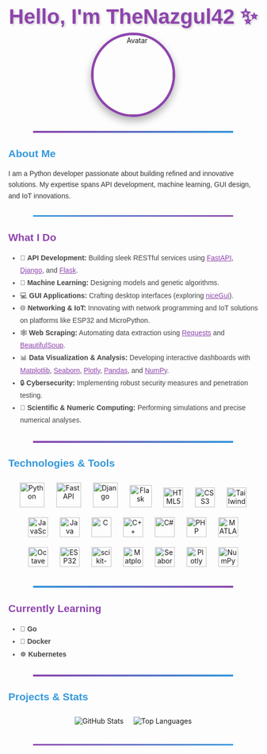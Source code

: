 <h1 align="center" style="font-family: 'Montserrat', sans-serif; font-size: 3em; color: #8e44ad; margin-bottom: 0.2em; text-shadow: 2px 2px 4px rgba(0,0,0,0.2);">
  Hello, I'm TheNazgul42 ✨
</h1>

<div align="center">
  <img src="https://github.com/TheNazgul42.png" alt="Avatar" width="160" style="border-radius: 50%; border: 5px solid #8e44ad; box-shadow: 0 8px 16px rgba(0,0,0,0.3);">
</div>

<hr style="margin: 2em auto; border: 0; height: 4px; width: 80%; background: linear-gradient(to right, #8e44ad, #3498db);">

<h2 style="font-family: 'Montserrat', sans-serif; color: #3498db;">About Me</h2>
<p style="font-family: 'Montserrat', sans-serif; font-size: 1em; line-height: 1.6; color: #333; max-width: 800px; margin: auto;">
  I am a Python developer passionate about building refined and innovative solutions. My expertise spans API development, machine learning, GUI design, and IoT innovations.
</p>

<hr style="margin: 2em auto; border: 0; height: 3px; width: 80%; background: linear-gradient(to right, #3498db, #8e44ad);">

<h2 style="font-family: 'Montserrat', sans-serif; color: #8e44ad;">What I Do</h2>
<ul style="font-family: 'Montserrat', sans-serif; font-size: 1em; color: #444; line-height: 1.8; max-width: 800px; margin: auto;">
  <li>🚀 <strong>API Development:</strong> Building sleek RESTful services using <a href="https://fastapi.tiangolo.com/" style="color: #8e44ad;">FastAPI</a>, <a href="https://www.djangoproject.com/" style="color: #8e44ad;">Django</a>, and <a href="https://flask.palletsprojects.com/" style="color: #8e44ad;">Flask</a>.</li>
  <li>🤖 <strong>Machine Learning:</strong> Designing models and genetic algorithms.</li>
  <li>💻 <strong>GUI Applications:</strong> Crafting desktop interfaces (exploring <a href="https://nicegui.io/" style="color: #8e44ad;">niceGui</a>).</li>
  <li>🌐 <strong>Networking & IoT:</strong> Innovating with network programming and IoT solutions on platforms like ESP32 and MicroPython.</li>
  <li>🕸️ <strong>Web Scraping:</strong> Automating data extraction using <a href="https://requests.readthedocs.io/" style="color: #8e44ad;">Requests</a> and <a href="https://www.crummy.com/software/BeautifulSoup/bs4/doc/" style="color: #8e44ad;">BeautifulSoup</a>.</li>
  <li>📊 <strong>Data Visualization & Analysis:</strong> Developing interactive dashboards with <a href="https://matplotlib.org/" style="color: #8e44ad;">Matplotlib</a>, <a href="https://seaborn.pydata.org/" style="color: #8e44ad;">Seaborn</a>, <a href="https://plotly.com/" style="color: #8e44ad;">Plotly</a>, <a href="https://pandas.pydata.org/" style="color: #8e44ad;">Pandas</a>, and <a href="https://numpy.org/" style="color: #8e44ad;">NumPy</a>.</li>
  <li>🔒 <strong>Cybersecurity:</strong> Implementing robust security measures and penetration testing.</li>
  <li>🔬 <strong>Scientific & Numeric Computing:</strong> Performing simulations and precise numerical analyses.</li>
</ul>

<hr style="margin: 2em auto; border: 0; height: 4px; width: 80%; background: linear-gradient(to right, #8e44ad, #3498db);">

<h2 style="font-family: 'Montserrat', sans-serif; color: #3498db;">Technologies & Tools</h2>
<p align="center" style="margin: 1em 0;">
  <img src="https://www.python.org/static/community_logos/python-logo.png" alt="Python" width="50" style="margin: 10px;">
  <img src="https://fastapi.tiangolo.com/img/logo-margin/logo-teal.png" alt="FastAPI" width="50" style="margin: 10px;">
  <img src="https://static.djangoproject.com/img/logos/django-logo-positive.png" alt="Django" width="50" style="margin: 10px;">
  <img src="https://static-00.iconduck.com/assets.00/flask-icon-399x512-v0hqbifs.png" alt="Flask" width="45" style="margin: 10px;">
  <img src="https://upload.wikimedia.org/wikipedia/commons/6/61/HTML5_logo_and_wordmark.svg" alt="HTML5" width="40" style="margin: 10px;">
  <img src="https://upload.wikimedia.org/wikipedia/commons/d/d5/CSS3_logo_and_wordmark.svg" alt="CSS3" width="40" style="margin: 10px;">
  <img src="https://upload.wikimedia.org/wikipedia/commons/d/d5/Tailwind_CSS_Logo.svg" alt="Tailwind CSS" width="40" style="margin: 10px;">
  <img src="https://upload.wikimedia.org/wikipedia/commons/6/6a/JavaScript-logo.png" alt="JavaScript" width="40" style="margin: 10px;">
  <img src="https://upload.wikimedia.org/wikipedia/en/3/30/Java_programming_language_logo.svg" alt="Java" width="40" style="margin: 10px;">
  <img src="https://upload.wikimedia.org/wikipedia/commons/1/18/C_Programming_Language.svg" alt="C" width="40" style="margin: 10px;">
  <img src="https://upload.wikimedia.org/wikipedia/commons/1/18/ISO_C%2B%2B_Logo.svg" alt="C++" width="40" style="margin: 10px;">
  <img src="https://upload.wikimedia.org/wikipedia/commons/4/4f/Csharp_Logo.png" alt="C#" width="40" style="margin: 10px;">
  <img src="https://upload.wikimedia.org/wikipedia/commons/2/27/PHP-logo.svg" alt="PHP" width="40" style="margin: 10px;">
  <img src="https://upload.wikimedia.org/wikipedia/commons/2/21/Matlab_Logo.png" alt="MATLAB" width="40" style="margin: 10px;">
  <img src="https://upload.wikimedia.org/wikipedia/commons/6/6a/Gnu-octave-logo.svg" alt="Octave" width="40" style="margin: 10px;">
  <img src="https://pbs.twimg.com/profile_images/773245254979903488/yB0xE3NR_400x400.jpg" alt="ESP32" width="40" style="margin: 10px;">
  <img src="https://upload.wikimedia.org/wikipedia/commons/0/05/Scikit_learn_logo_small.svg" alt="scikit-learn" width="40" style="margin: 10px;">
  <img src="https://matplotlib.org/_static/images/logo2.svg" alt="Matplotlib" width="40" style="margin: 10px;">
  <img src="https://seaborn.pydata.org/_static/logo-wide-lightbg.svg" alt="Seaborn" width="40" style="margin: 10px;">
  <img src="https://images.plot.ly/logo/new-branding/plotly-logomark.png" alt="Plotly" width="40" style="margin: 10px;">
  <img src="https://numpy.org/images/logo.svg" alt="NumPy" width="40" style="margin: 10px;">
</p>

<hr style="margin: 2em auto; border: 0; height: 4px; width: 80%; background: linear-gradient(to right, #3498db, #8e44ad);">

<h2 style="font-family: 'Montserrat', sans-serif; color: #8e44ad;">Currently Learning</h2>
<ul style="font-family: 'Montserrat', sans-serif; font-size: 1em; color: #444; line-height: 1.8; max-width: 800px; margin: auto;">
  <li>🐹 <strong>Go</strong>
  <li>🐳 <strong>Docker</strong>
  <li>☸️ <strong>Kubernetes</strong>
</ul>

<hr style="margin: 2em auto; border: 0; height: 4px; width: 80%; background: linear-gradient(to right, #8e44ad, #3498db);">

<h2 style="font-family: 'Montserrat', sans-serif; color: #3498db;">Projects & Stats</h2>
<div align="center" style="display: flex; flex-wrap: wrap; justify-content: center;">
  <img src="https://github-readme-stats.vercel.app/api?username=TheNazgul42&show_icons=true&theme=radical" alt="GitHub Stats" style="margin: 10px; max-width: 100%;">
  <img src="https://github-readme-stats.vercel.app/api/top-langs/?username=TheNazgul42&layout=compact&theme=radical" alt="Top Languages" style="margin: 10px; max-width: 100%;">
</div>

<hr style="margin: 2em auto; border: 0; height: 3px; width: 80%; background: linear-gradient(to right, #8e44ad, #3498db);">
